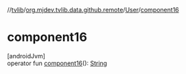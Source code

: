 //[tvlib](../../../index.md)/[org.mjdev.tvlib.data.github.remote](../index.md)/[User](index.md)/[component16](component16.md)

# component16

[androidJvm]\
operator fun [component16](component16.md)(): [String](https://kotlinlang.org/api/latest/jvm/stdlib/kotlin/-string/index.html)
